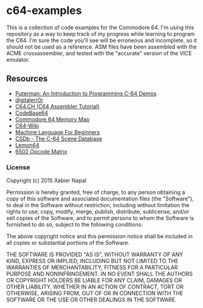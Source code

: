 # c64-examples

This is a collection of code examples for the Commodore 64. I'm using this repository as a way to keep track of my progress while learning to program the C64. I'm sure the code you'll see will be erroneous and incomplete, so it should not be used as a reference. ASM files have been assembled with the ACME crossassembler, and tested with the "accurate" version of the VICE emulator.

## Resources

* [Puterman: An Introduction to Programming C-64 Demos](http://www.antimon.org/code/Linus/demo_prog.html)
* [digitalerr0r](https://digitalerr0r.wordpress.com/category/commodore-64/)
* [C64.CH (C64 Assembler Tutorial)](http://www.c64.ch/programming/index.php)
* [CodeBase64](http://www.codebase64.com)
* [Commodore 64 Memory Map](http://sta.c64.org/cbm64mem.html)
* [C64-Wiki](http://www.c64-wiki.com/index.php)
* [Machine Language For Beginners](http://www.6502dude.com/6502/mlb/mlb.htm)
* [CSDb - The C-64 Scene Database](http://csdb.dk/)
* [Lemon64](http://www.lemon64.com/)
* [6502 Opcode Matrix](http://www.oxyron.de/html/opcodes02.html)

### License

Copyright (c) 2015 Xabier Napal

Permission is hereby granted, free of charge, to any person obtaining a copy of this software and associated documentation files (the "Software"), to deal in the Software without restriction, including without limitation the rights to use, copy, modify, merge, publish, distribute, sublicense, and/or sell copies of the Software, and to permit persons to whom the Software is furnished to do so, subject to the following conditions:

The above copyright notice and this permission notice shall be included in all copies or substantial portions of the Software.

THE SOFTWARE IS PROVIDED "AS IS", WITHOUT WARRANTY OF ANY KIND, EXPRESS OR IMPLIED, INCLUDING BUT NOT LIMITED TO THE WARRANTIES OF MERCHANTABILITY, FITNESS FOR A PARTICULAR PURPOSE AND NONINFRINGEMENT. IN NO EVENT SHALL THE AUTHORS OR COPYRIGHT HOLDERS BE LIABLE FOR ANY CLAIM, DAMAGES OR OTHER LIABILITY, WHETHER IN AN ACTION OF CONTRACT, TORT OR OTHERWISE, ARISING FROM, OUT OF OR IN CONNECTION WITH THE SOFTWARE OR THE USE OR OTHER DEALINGS IN THE SOFTWARE.